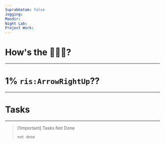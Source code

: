 ```yaml
---
Suprabhatam: false
Jogging: 
Mandir: 
Night Lab: 
Project Work:
---
```


# How's the 🌄🌅🌇?

---

# 1% `ris:ArrowRightUp`??

---

# Tasks

---

> [!Important] Tasks Not Done
>
>```tasks
>not done
